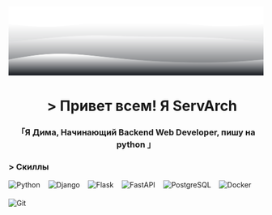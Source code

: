 ![> Привет всем! Я ServArch](https://raw.githubusercontent.com/Qu1nel/Qu1nel/182f0eb3cd4fea058ecc4dd1c60387213f260f39/.github/assets/svg/waves-white.svg)

<div id="toc">
  <ul align="center" style="list-style: none">
    <summary>
      <h1>
        > Привет всем! Я ServArch
      </h1>
    </summary>
  </ul>
</div>

 **<h3 align="center">「Я Дима, Начинающий Backend Web Developer, пишу на python 」</h3>**

 **<h3 align="left"> > Скиллы</h3>**

<div style="display: flex; flex-wrap: wrap; gap: 8px; justify-content: left;"><img src="https://camo.githubusercontent.com/1736f741ccc2d2083c7fda0012b8c459123b95e1c0c7c52f0f134d94a189535e/68747470733a2f2f696d672e736869656c64732e696f2f62616467652f2d507974686f6e2d3436613266313f7374796c653d666c61742d737175617265266c6f676f3d507974686f6e266c6f676f436f6c6f723d626c61636b26636f6c6f723d7768697465" height="28" alt="Python" style="margin-right: 8px"> <img src="https://camo.githubusercontent.com/995427ce787d6ce95eea3accf9d0d93ad9fef4e4049f3bea8fda33d23646c961/68747470733a2f2f696d672e736869656c64732e696f2f62616467652f2d446a616e676f2d3844443646393f7374796c653d666c61742d737175617265266c6f676f3d646a616e676f266c6f676f436f6c6f723d626c61636b26636f6c6f723d7768697465" height="28" alt="Django" style="margin-right: 8px"> <img src="https://camo.githubusercontent.com/0e04e8db4e7b4d6acd5be7e75ce8f831d439179a93dac898b43808119d3ceecf/68747470733a2f2f696d672e736869656c64732e696f2f62616467652f2d506f737467726553514c2d3436613266313f7374796c653d666c61742d737175617265266c6f676f3d706f737467726573716c266c6f676f436f6c6f723d626c61636b26636f6c6f723d7768697465" height="28" alt="Flask" style="margin-right: 8px"> <img src="https://camo.githubusercontent.com/240a99f7a50238e1497f9080795e01d1dd1293812063295ea5457eb96fc12d3a/68747470733a2f2f696d672e736869656c64732e696f2f62616467652f2d446f636b65722d3436613266313f7374796c653d666c61742d737175617265266c6f676f3d646f636b6572266c6f676f436f6c6f723d626c61636b26636f6c6f723d7768697465" height="28" alt="FastAPI" style="margin-right: 8px"> <img src="https://camo.githubusercontent.com/d257ab218d4e0c155a70b0cb32b5752ccce7c796d58250b69e34b4f1d404c024/68747470733a2f2f696d672e736869656c64732e696f2f62616467652f2d4769742d4630353033323f7374796c653d666c61742d737175617265266c6f676f3d676974266c6f676f436f6c6f723d626c61636b26636f6c6f723d7768697465" height="28" alt="PostgreSQL" style="margin-right: 8px"> <img src="https://camo.githubusercontent.com/f4b62a9e2ec1ca280a45f4eabda75676320ebece43236ac7738b972349fd370e/68747470733a2f2f696d672e736869656c64732e696f2f62616467652f2d4769744875622d3436613266313f7374796c653d666c61742d737175617265266c6f676f3d676974687562266c6f676f436f6c6f723d626c61636b26636f6c6f723d7768697465" height="28" alt="Docker" style="margin-right: 8px"> <img src="https://camo.githubusercontent.com/f4b62a9e2ec1ca280a45f4eabda75676320ebece43236ac7738b972349fd370e/68747470733a2f2f696d672e736869656c64732e696f2f62616467652f2d4769744875622d3436613266313f7374796c653d666c61742d737175617265266c6f676f3d676974687562266c6f676f436f6c6f723d626c61636b26636f6c6f723d7768697465" height="28" alt="Git" style="margin-right: 8px"></div>

